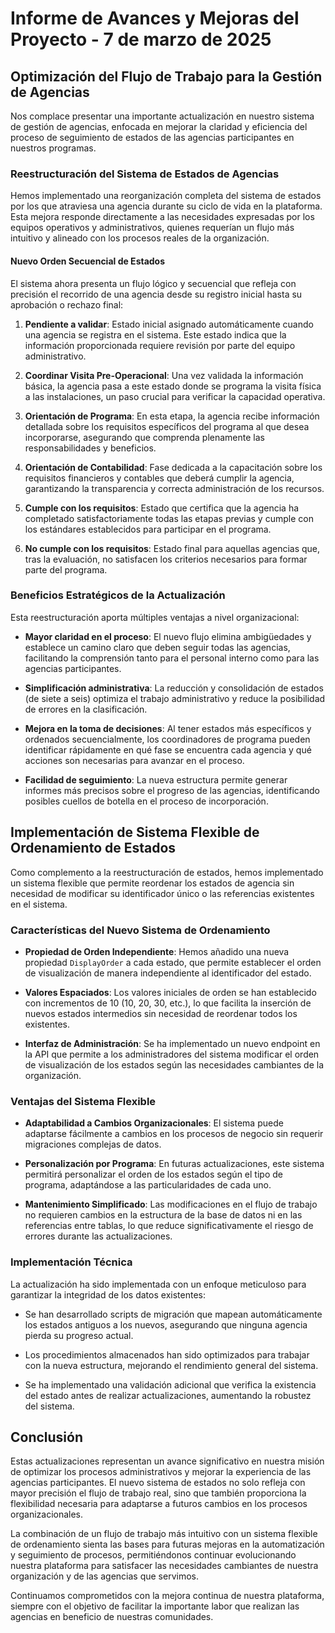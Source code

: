 # Informe de Avances y Mejoras del Proyecto - 7 de marzo de 2025

## Optimización del Flujo de Trabajo para la Gestión de Agencias

Nos complace presentar una importante actualización en nuestro sistema de gestión de agencias, enfocada en mejorar la claridad y eficiencia del proceso de seguimiento de estados de las agencias participantes en nuestros programas.

### Reestructuración del Sistema de Estados de Agencias

Hemos implementado una reorganización completa del sistema de estados por los que atraviesa una agencia durante su ciclo de vida en la plataforma. Esta mejora responde directamente a las necesidades expresadas por los equipos operativos y administrativos, quienes requerían un flujo más intuitivo y alineado con los procesos reales de la organización.

#### Nuevo Orden Secuencial de Estados

El sistema ahora presenta un flujo lógico y secuencial que refleja con precisión el recorrido de una agencia desde su registro inicial hasta su aprobación o rechazo final:

1. **Pendiente a validar**: Estado inicial asignado automáticamente cuando una agencia se registra en el sistema. Este estado indica que la información proporcionada requiere revisión por parte del equipo administrativo.

2. **Coordinar Visita Pre-Operacional**: Una vez validada la información básica, la agencia pasa a este estado donde se programa la visita física a las instalaciones, un paso crucial para verificar la capacidad operativa.

3. **Orientación de Programa**: En esta etapa, la agencia recibe información detallada sobre los requisitos específicos del programa al que desea incorporarse, asegurando que comprenda plenamente las responsabilidades y beneficios.

4. **Orientación de Contabilidad**: Fase dedicada a la capacitación sobre los requisitos financieros y contables que deberá cumplir la agencia, garantizando la transparencia y correcta administración de los recursos.

5. **Cumple con los requisitos**: Estado que certifica que la agencia ha completado satisfactoriamente todas las etapas previas y cumple con los estándares establecidos para participar en el programa.

6. **No cumple con los requisitos**: Estado final para aquellas agencias que, tras la evaluación, no satisfacen los criterios necesarios para formar parte del programa.

### Beneficios Estratégicos de la Actualización

Esta reestructuración aporta múltiples ventajas a nivel organizacional:

- **Mayor claridad en el proceso**: El nuevo flujo elimina ambigüedades y establece un camino claro que deben seguir todas las agencias, facilitando la comprensión tanto para el personal interno como para las agencias participantes.

- **Simplificación administrativa**: La reducción y consolidación de estados (de siete a seis) optimiza el trabajo administrativo y reduce la posibilidad de errores en la clasificación.

- **Mejora en la toma de decisiones**: Al tener estados más específicos y ordenados secuencialmente, los coordinadores de programa pueden identificar rápidamente en qué fase se encuentra cada agencia y qué acciones son necesarias para avanzar en el proceso.

- **Facilidad de seguimiento**: La nueva estructura permite generar informes más precisos sobre el progreso de las agencias, identificando posibles cuellos de botella en el proceso de incorporación.

## Implementación de Sistema Flexible de Ordenamiento de Estados

Como complemento a la reestructuración de estados, hemos implementado un sistema flexible que permite reordenar los estados de agencia sin necesidad de modificar su identificador único o las referencias existentes en el sistema.

### Características del Nuevo Sistema de Ordenamiento

- **Propiedad de Orden Independiente**: Hemos añadido una nueva propiedad `DisplayOrder` a cada estado, que permite establecer el orden de visualización de manera independiente al identificador del estado.

- **Valores Espaciados**: Los valores iniciales de orden se han establecido con incrementos de 10 (10, 20, 30, etc.), lo que facilita la inserción de nuevos estados intermedios sin necesidad de reordenar todos los existentes.

- **Interfaz de Administración**: Se ha implementado un nuevo endpoint en la API que permite a los administradores del sistema modificar el orden de visualización de los estados según las necesidades cambiantes de la organización.

### Ventajas del Sistema Flexible

- **Adaptabilidad a Cambios Organizacionales**: El sistema puede adaptarse fácilmente a cambios en los procesos de negocio sin requerir migraciones complejas de datos.

- **Personalización por Programa**: En futuras actualizaciones, este sistema permitirá personalizar el orden de los estados según el tipo de programa, adaptándose a las particularidades de cada uno.

- **Mantenimiento Simplificado**: Las modificaciones en el flujo de trabajo no requieren cambios en la estructura de la base de datos ni en las referencias entre tablas, lo que reduce significativamente el riesgo de errores durante las actualizaciones.

### Implementación Técnica

La actualización ha sido implementada con un enfoque meticuloso para garantizar la integridad de los datos existentes:

- Se han desarrollado scripts de migración que mapean automáticamente los estados antiguos a los nuevos, asegurando que ninguna agencia pierda su progreso actual.

- Los procedimientos almacenados han sido optimizados para trabajar con la nueva estructura, mejorando el rendimiento general del sistema.

- Se ha implementado una validación adicional que verifica la existencia del estado antes de realizar actualizaciones, aumentando la robustez del sistema.

## Conclusión

Estas actualizaciones representan un avance significativo en nuestra misión de optimizar los procesos administrativos y mejorar la experiencia de las agencias participantes. El nuevo sistema de estados no solo refleja con mayor precisión el flujo de trabajo real, sino que también proporciona la flexibilidad necesaria para adaptarse a futuros cambios en los procesos organizacionales.

La combinación de un flujo de trabajo más intuitivo con un sistema flexible de ordenamiento sienta las bases para futuras mejoras en la automatización y seguimiento de procesos, permitiéndonos continuar evolucionando nuestra plataforma para satisfacer las necesidades cambiantes de nuestra organización y de las agencias que servimos.

Continuamos comprometidos con la mejora continua de nuestra plataforma, siempre con el objetivo de facilitar la importante labor que realizan las agencias en beneficio de nuestras comunidades.
